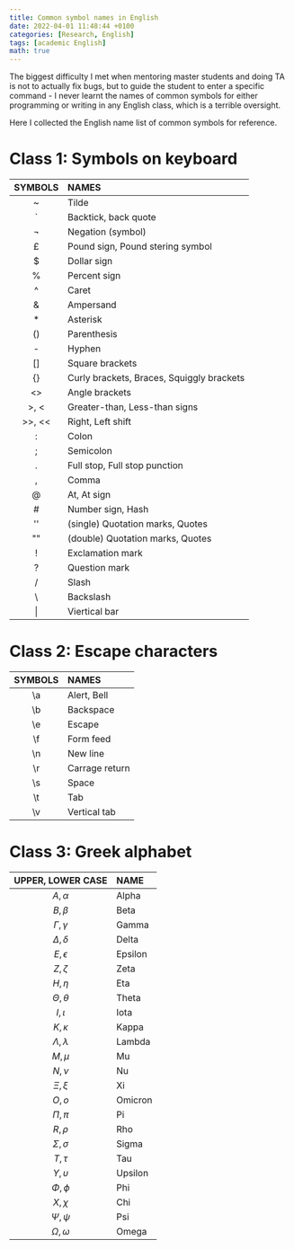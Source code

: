 ```yaml
---
title: Common symbol names in English
date: 2022-04-01 11:48:44 +0100
categories: [Research, English]
tags: [academic English]
math: true
---
```


The biggest difficulty I met when mentoring master students and doing TA is not to actually fix bugs, but to guide the student to enter a specific command - I never learnt the names of common symbols for either programming or writing in any English class, which is a terrible oversight. 

Here I collected the English name list of common symbols for reference. 

# Class 1: Symbols on keyboard

| SYMBOLS | NAMES                                     |
|:-------:|:------------------------------------------|
| ~       | Tilde                                     |
| \`      | Backtick, back quote                      |
| ¬       | Negation (symbol)                         |
| £       | Pound sign, Pound stering symbol          |
| $       | Dollar sign                               |
| %       | Percent sign                              |
| ^       | Caret                                     |
| &       | Ampersand                                 |
| \*      | Asterisk                                  |
| ()      | Parenthesis                               |
| -       | Hyphen                                    |
| \[\]    | Square brackets                           |
| \{\}    | Curly brackets, Braces, Squiggly brackets |
| <>      | Angle brackets                            |
| >, <    | Greater-than, Less-than signs             |
| >>, <<  | Right, Left shift                         |
| :       | Colon                                     |
| ;       | Semicolon                                 |
| .       | Full stop, Full stop punction             |
| ,       | Comma                                     |
| @       | At, At sign                               |
| #       | Number sign, Hash                         |
| ''      | (single) Quotation marks, Quotes          |
| ""      | (double) Quotation marks, Quotes          |
| !       | Exclamation mark                          |
| ?       | Question mark                             |
| /       | Slash                                     |
| \       | Backslash                                 |
| \|      | Viertical bar                             |

# Class 2: Escape characters

| SYMBOLS | NAMES          |
|:-------:|:---------------|
| \a      | Alert, Bell    |
| \b      | Backspace      |
| \e      | Escape         |
| \f      | Form feed      |
| \n      | New line       |
| \r      | Carrage return |
| \s      | Space          |
| \t      | Tab            |
| \v      | Vertical tab   |

# Class 3: Greek alphabet

| UPPER, LOWER CASE    | NAME |
|:--------------------:|:---------------|
| $A, \alpha$          | Alpha |
| $B, \beta$           | Beta      |
| $\Gamma, \gamma$     | Gamma  |
| $\Delta, \delta$     | Delta  |
| $E, \epsilon$        | Epsilon  |
| $Z, \zeta$           | Zeta  |
| $H, \eta$            | Eta  |
| $\Theta, \theta$     | Theta  |
| $I, \iota$           | Iota  |
| $K, \kappa$          | Kappa  |
| $\Lambda, \lambda$   | Lambda  |
| $M, \mu$             | Mu  |
| $N, \nu$             | Nu  |
| $\Xi, \xi$           | Xi  |
| $O, o$               | Omicron  |
| $\Pi, \pi$           | Pi  |
| $R, \rho$            | Rho  |
| $\Sigma, \sigma$     | Sigma |
| $T, \tau$            | Tau |
| $\Upsilon, \upsilon$ | Upsilon |
| $\Phi, \phi$         | Phi |
| $X, \chi$            | Chi |
| $\Psi, \psi$         | Psi |
| $\Omega, \omega$     | Omega |
